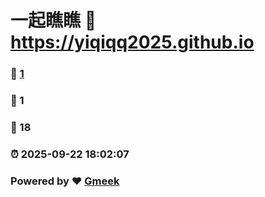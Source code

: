 # 一起瞧瞧 :link: https://yiqiqq2025.github.io 
### :page_facing_up: [1](https://yiqiqq2025.github.io/tag.html) 
### :speech_balloon: 1 
### :hibiscus: 18 
### :alarm_clock: 2025-09-22 18:02:07 
### Powered by :heart: [Gmeek](https://github.com/Meekdai/Gmeek)
